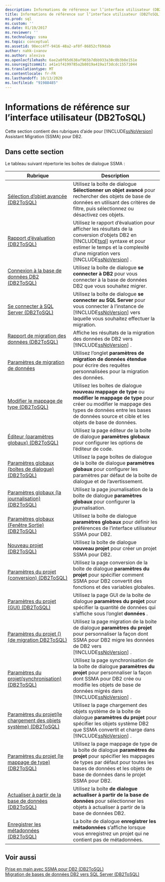 ```yaml
---
description: Informations de référence sur l’interface utilisateur (DB2ToSQL)
title: Informations de référence sur l’interface utilisateur (DB2ToSQL) | Microsoft Docs
ms.prod: sql
ms.custom: ''
ms.date: 01/19/2017
ms.reviewer: ''
ms.technology: ssma
ms.topic: conceptual
ms.assetid: 98ecc4ff-9416-48a2-af0f-86852cf69dab
author: nahk-ivanov
ms.author: alexiva
ms.openlocfilehash: 6ae2a0f65d638af965b7dbb933a38c0b3b0e151e
ms.sourcegitcommit: a41e1f4199785a2b8019a419a1f3dcdc15571044
ms.translationtype: MT
ms.contentlocale: fr-FR
ms.lasthandoff: 10/13/2020
ms.locfileid: "91988485"
---
```

# <a name="user-interface-reference-db2tosql"></a>Informations de référence sur l’interface utilisateur (DB2ToSQL)
Cette section contient des rubriques d’aide pour [!INCLUDE[ssNoVersion](../../includes/ssnoversion-md.md)] Assistant Migration (SSMA) pour DB2.  
  
## <a name="in-this-section"></a>Dans cette section  
Le tableau suivant répertorie les boîtes de dialogue SSMA :  
  
|Rubrique|Description|  
|-|-|  
|[Sélection d’objet avancée &#40;DB2ToSQL&#41;](../../ssma/db2/advanced-object-selection-db2tosql.md)|Utilisez la boîte de dialogue **Sélectionner un objet avancé** pour rechercher des objets de base de données en utilisant des critères de filtre, puis sélectionnez ou désactivez ces objets.|  
|[Rapport d’évaluation &#40;DB2ToSQL&#41;](../../ssma/db2/assessment-report-db2tosql.md)|Utilisez le rapport d’évaluation pour afficher les résultats de la conversion d’objets DB2 en [!INCLUDE[tsql](../../includes/tsql-md.md)] syntaxe et pour estimer le temps et la complexité d’une migration vers [!INCLUDE[ssNoVersion](../../includes/ssnoversion-md.md)] .|  
|[Connexion à la base de données DB2 &#40;DB2ToSQL&#41;](../../ssma/db2/connecting-to-db2-database-db2tosql.md)|Utilisez la boîte de dialogue **se connecter à DB2** pour vous connecter à la base de données DB2 que vous souhaitez migrer.|  
|[Se connecter à SQL Server &#40;DB2ToSQL&#41;](../../ssma/db2/connect-to-sql-server-db2tosql.md)|Utilisez la boîte de dialogue **se connecter au SQL Server** pour vous connecter à l’instance de [!INCLUDE[ssNoVersion](../../includes/ssnoversion-md.md)] vers laquelle vous souhaitez effectuer la migration.|  
|[Rapport de migration des données &#40;DB2ToSQL&#41;](../../ssma/db2/data-migration-report-db2tosql.md)|Affiche les résultats de la migration des données de DB2 vers [!INCLUDE[ssNoVersion](../../includes/ssnoversion-md.md)] .|  
|[Paramètres de migration de données](./data-migration-settings-db2tosql.md)|Utilisez l’onglet **paramètres de migration de données étendue** pour écrire des requêtes personnalisées pour la migration des données.|  
|[Modifier le mappage de type &#40;DB2ToSQL&#41;](../../ssma/db2/edit-type-mapping-db2tosql.md)|Utilisez les boîtes de dialogue **nouveau mappage de type** ou **modifier le mappage de type** pour créer ou modifier le mappage des types de données entre les bases de données source et cible et les objets de base de données.|  
|[Éditeur &#40;paramètres globaux&#41; &#40;DB2ToSQL&#41;](../../ssma/db2/global-settings-editor-db2tosql.md)|Utilisez la page éditeur de la boîte de dialogue **paramètres globaux** pour configurer les options de l’éditeur de code.|  
|[Paramètres globaux &#40;boîtes de dialogue&#41; &#40;DB2ToSQL&#41;](../../ssma/db2/global-settings-dialogs-db2tosql.md)|Utilisez la page boîtes de dialogue de la boîte de dialogue **paramètres globaux** pour configurer les paramètres par défaut de la boîte de dialogue et de l’avertissement.|  
|[Paramètres globaux &#40;la journalisation&#41; &#40;DB2ToSQL&#41;](../../ssma/db2/global-settings-logging-db2tosql.md)|Utilisez la page journalisation de la boîte de dialogue **paramètres globaux** pour configurer la journalisation.|  
|[Paramètres globaux &#40;Fenêtre Sortie&#41; &#40;DB2ToSQL&#41;](../../ssma/db2/global-settings-output-window-db2tosql.md)|Utilisez la boîte de dialogue **paramètres globaux** pour définir les préférences de l’interface utilisateur SSMA pour DB2.|  
|[Nouveau projet &#40;DB2ToSQL&#41;](../../ssma/db2/new-project-db2tosql.md)|Utilisez la boîte de dialogue **nouveau projet** pour créer un projet SSMA pour DB2.|  
|[Paramètres du projet &#40;conversion&#41; &#40;DB2ToSQL&#41;](../../ssma/db2/project-settings-conversion-db2tosql.md)|Utilisez la page conversion de la boîte de dialogue **paramètres du projet** pour spécifier comment SSMA pour DB2 convertit des fonctions et des variables globales.|  
|[Paramètres du projet &#40;GUI&#41; &#40;DB2ToSQL&#41;](../../ssma/db2/project-settings-gui-db2tosql.md)|Utilisez la page GUI de la boîte de dialogue **paramètres du projet** pour spécifier la quantité de données qui s’affiche sous l’onglet **données** .|  
|[Paramètres du projet &#40;&#41; &#40;de migration DB2ToSQL&#41;](../../ssma/db2/project-settings-migration-db2tosql.md)|Utilisez la page migration de la boîte de dialogue **paramètres du projet** pour personnaliser la façon dont SSMA pour DB2 migre les données de DB2 vers [!INCLUDE[ssNoVersion](../../includes/ssnoversion-md.md)] .|  
|[Paramètres du projet&#40;synchronisation&#41; &#40;DB2ToSQL&#41;](../../ssma/db2/project-settings-synchronization-db2tosql.md)|Utilisez la page synchronisation de la boîte de dialogue **paramètres du projet** pour personnaliser la façon dont SSMA pour DB2 crée ou modifie les objets de base de données migrés dans [!INCLUDE[ssNoVersion](../../includes/ssnoversion-md.md)] .|  
|[Paramètres du projet&#40;le chargement des objets système&#41; &#40;DB2ToSQL&#41;](../../ssma/db2/project-settings-loading-system-objects-db2tosql.md)|Utilisez la page chargement des objets système de la boîte de dialogue **paramètres du projet** pour spécifier les objets système DB2 que SSMA convertit et charge dans [!INCLUDE[ssNoVersion](../../includes/ssnoversion-md.md)] .|  
|[Paramètres du projet &#40;le mappage de type&#41; &#40;DB2ToSQL&#41;](../../ssma/db2/project-settings-type-mapping-db2tosql.md)|Utilisez la page mappage de type de la boîte de dialogue **paramètres du projet** pour spécifier les mappages de types par défaut pour toutes les bases de données et les objets de base de données dans le projet SSMA pour DB2.|  
|[Actualiser à partir de la base de données &#40;DB2ToSQL&#41;](../../ssma/db2/refresh-from-database-db2tosql.md)|Utilisez la boîte **de dialogue actualiser à partir de la base de données** pour sélectionner les objets à actualiser à partir de la base de données DB2.|  
|[Enregistrer les métadonnées &#40;DB2ToSQL&#41;](../../ssma/db2/save-metadata-db2tosql.md)|La boîte de dialogue **enregistrer les métadonnées** s’affiche lorsque vous enregistrez un projet qui ne contient pas de métadonnées.|  
  
## <a name="see-also"></a>Voir aussi  
[Prise en main avec SSMA pour DB2 &#40;DB2ToSQL&#41;](../../ssma/db2/getting-started-with-ssma-for-db2-db2tosql.md)  
[Migration de bases de données DB2 vers SQL Server &#40;DB2ToSQL&#41;](../../ssma/db2/migrating-db2-databases-to-sql-server-db2tosql.md)  
